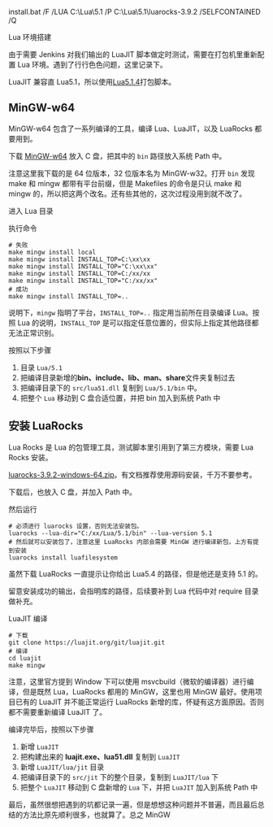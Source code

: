

install.bat /F /LUA C:\Lua\5.1 /P C:\Lua\5.1\luarocks-3.9.2 /SELFCONTAINED /Q

Lua 环境搭建

由于需要 Jenkins 对我们输出的 LuaJIT 脚本做定时测试，需要在打包机里重新配置 Lua 环境。遇到了行行色色问题，这里记录下。

LuaJIT 兼容直 Lua5.1，所以使用[Lua5.1.4](https://www.lua.org/ftp/lua-5.1.5.tar.gz)打包脚本。



## MinGW-w64

MinGW-w64 包含了一系列编译的工具，编译 Lua、LuaJIT，以及 LuaRocks 都要用到。

下载 [MinGW-w64](https://github.com/brechtsanders/winlibs_mingw/releases/download/13.2.0-16.0.6-11.0.0-ucrt-r1/winlibs-x86_64-posix-seh-gcc-13.2.0-llvm-16.0.6-mingw-w64ucrt-11.0.0-r1.zip) 放入 C 盘，把其中的 `bin` 路径放入系统 Path 中。

注意这里我下载的是 64 位版本，32 位版本名为 MinGW-w32。打开 `bin` 发现 make 和 mingw 都带有平台前缀，但是 Makefiles 的命令是只认 make 和 mingw 的，所以把这两个改名。还有些其他的，这次过程没用到就不改了。



进入 Lua 目录

执行命令

```shell
# 失败
make mingw install local
make mingw install INSTALL_TOP=C:\xx\xx
make mingw install INSTALL_TOP="C:\xx\xx"
make mingw install INSTALL_TOP=C:/xx/xx
make mingw install INSTALL_TOP="C:/xx/xx"
# 成功
make mingw install INSTALL_TOP=..
```

说明下，`mingw` 指明了平台，`INSTALL_TOP=..` 指定用当前所在目录编译 Lua。按照 Lua 的说明，`INSTALL_TOP` 是可以指定任意位置的，但实际上指定其他路径都无法正常识别。

按照以下步骤

1. 目录 `Lua/5.1`
2. 把编译目录新增的**bin、include、lib、man、share**文件夹复制过去
3. 把编译目录下的 `src/lua51.dll` 复制到 `Lua/5.1/bin` 中。
4. 把整个 `Lua` 移动到 C 盘合适位置，并把 bin 加入到系统 Path 中



## 安装 LuaRocks

Lua Rocks 是 Lua 的包管理工具，测试脚本里引用到了第三方模块，需要 Lua Rocks 安装。

[luarocks-3.9.2-windows-64.zip](https://luarocks.github.io/luarocks/releases/luarocks-3.9.2-windows-64.zip)。有文档推荐使用源码安装，千万不要参考。

下载后，也放入 C 盘，并加入 Path 中。

然后运行

```shell
# 必须进行 luarocks 设置，否则无法安装包。
luarocks --lua-dir="C:/xx/Lua/5.1/bin" --lua-version 5.1
# 然后就可以安装包了，注意这里 LuaRocks 内部会需要 MinGW 进行编译新包，上方有提到安装
luarocks install luafilesystem
```

虽然下载 LuaRocks 一直提示让你给出 Lua5.4 的路径，但是他还是支持 5.1 的。

留意安装成功的输出，会指明库的路径，后续要补到 Lua 代码中对 require 目录做补充。



LuaJIT 编译

```shell
# 下载
git clone https://luajit.org/git/luajit.git
# 编译
cd luajit
make mingw
```

注意，这里官方提到 Window 下可以使用 msvcbuild（微软的编译器）进行编译，但是既然 Lua，LuaRocks 都用的 MinGW，这里也用 MinGW 最好。使用项目已有的 LuaJIT 并不能正常运行 LuaRocks 新增的库，怀疑有这方面原因。否则都不需要重新编译 LuaJIT 了。

编译完毕后，按照以下步骤

1. 新增 `LuaJIT`
2. 把构建出来的 **luajit.exe、lua51.dll** 复制到 `LuaJIT`
3. 新增 `LuaJIT/lua/jit` 目录
4. 把编译目录下的 `src/jit` 下的整个目录，复制到 `LuaJIT/lua` 下
5. 把整个 `LuaJIT` 移动到 C 盘新增的 `Lua` 下，并把 `LuaJIT` 加入到系统 Path 中



最后，虽然很想把遇到的坑都记录一遍，但是想想这种问题并不普遍，而且最后总结的方法比原先顺利很多，也就算了。总之 MinGW 

